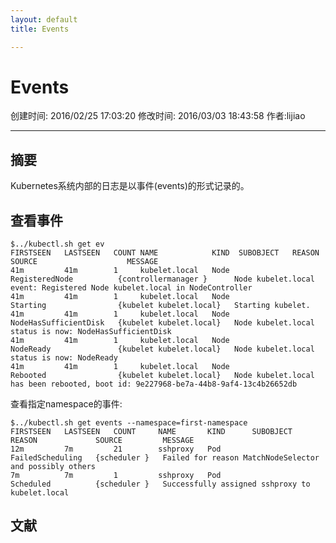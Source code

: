 ```yaml
---
layout: default
title: Events

---
```


# Events
创建时间: 2016/02/25 17:03:20  修改时间: 2016/03/03 18:43:58 作者:lijiao

----

## 摘要

Kubernetes系统内部的日志是以事件(events)的形式记录的。

## 查看事件

	$../kubectl.sh get ev
	FIRSTSEEN   LASTSEEN   COUNT NAME            KIND  SUBOBJECT   REASON                  SOURCE                    MESSAGE
	41m         41m        1     kubelet.local   Node              RegisteredNode          {controllermanager }      Node kubelet.local event: Registered Node kubelet.local in NodeController
	41m         41m        1     kubelet.local   Node              Starting                {kubelet kubelet.local}   Starting kubelet.
	41m         41m        1     kubelet.local   Node              NodeHasSufficientDisk   {kubelet kubelet.local}   Node kubelet.local status is now: NodeHasSufficientDisk
	41m         41m        1     kubelet.local   Node              NodeReady               {kubelet kubelet.local}   Node kubelet.local status is now: NodeReady
	41m         41m        1     kubelet.local   Node              Rebooted                {kubelet kubelet.local}   Node kubelet.local has been rebooted, boot id: 9e227968-be7a-44b8-9af4-13c4b26652db

查看指定namespace的事件:

	$../kubectl.sh get events --namespace=first-namespace
	FIRSTSEEN   LASTSEEN   COUNT     NAME       KIND      SUBOBJECT   REASON             SOURCE         MESSAGE
	12m         7m         21        sshproxy   Pod                   FailedScheduling   {scheduler }   Failed for reason MatchNodeSelector and possibly others
	7m          7m         1         sshproxy   Pod                   Scheduled          {scheduler }   Successfully assigned sshproxy to kubelet.local

## 文献
